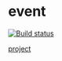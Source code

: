 # event

[![Build status](https://ci.appveyor.com/api/projects/status/80ls402v7c4ntlws/branch/master?svg=true)](https://ci.appveyor.com/project/lana2810/ahj-event/branch/master)

[project](https://lana2810.github.io/ahj-event/)
